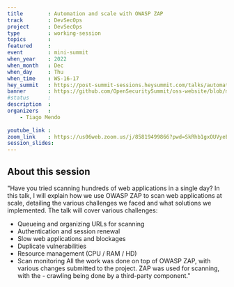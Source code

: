 ```yaml
---
title        : Automation and scale with OWASP ZAP
track        : DevSecOps
project      : DevSecOps
type         : working-session
topics       : 
featured     :
event        : mini-summit
when_year    : 2022
when_month   : Dec
when_day     : Thu
when_time    : WS-16-17
hey_summit   : https://post-summit-sessions.heysummit.com/talks/automation-and-scale-with-owasp-zap/
banner       : https://github.com/OpenSecuritySummit/oss-website/blob/main/content/sessions/2022/banners/Automation%20and%20Scale%20with%20OWASP%20zap.png?raw=true
#status      : 
description  :
organizers   :
    - Tiago Mendo
     
youtube_link : 
zoom_link    : https://us06web.zoom.us/j/85819499866?pwd=SkRhb1gxOUVyeEZ6Si9RaHFxQkN5Zz09
session_slides:
---
```




## About this session
"Have you tried scanning hundreds of web applications in a single day?
In this talk, I will explain how we use OWASP ZAP to scan web applications at scale, detailing the various challenges we faced and what solutions we implemented.
The talk will cover various challenges:
- Queueing and organizing URLs for scanning
- Authentication and session renewal
- Slow web applications and blockages
- Duplicate vulnerabilities
- Resource management (CPU / RAM / HD)
- Scan monitoring
All the work was done on top of OWASP ZAP, with various changes submitted to the project. ZAP was used for scanning, with the - crawling being done by a third-party component."
